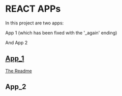 # REACT APPs
In this project are two apps:

App 1 (which has been fixed with the '_again' ending)

And App 2

## [App_1](https://github.com/PatrickJaloScott/ReactLearningApps/tree/main/app_1_again)
[The Readme](https://github.com/PatrickJaloScott/ReactLearningApps/blob/main/app_1_again/App%201%20READ.md)
## App_2
